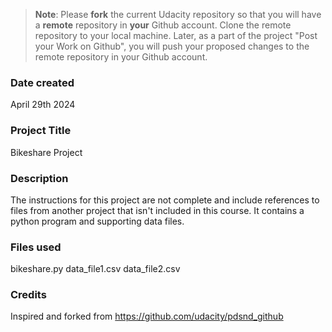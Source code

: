 >**Note**: Please **fork** the current Udacity repository so that you will have a **remote** repository in **your** Github account. Clone the remote repository to your local machine. Later, as a part of the project "Post your Work on Github", you will push your proposed changes to the remote repository in your Github account.

### Date created
April 29th 2024 

### Project Title
Bikeshare Project

### Description
The instructions for this project are not complete and include references to files from another project that isn't included in this course. It contains a python program and supporting data files.

### Files used
bikeshare.py
data_file1.csv
data_file2.csv

### Credits
Inspired and forked from https://github.com/udacity/pdsnd_github

